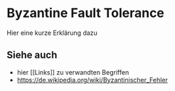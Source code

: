 # Byzantine Fault Tolerance
Hier eine kurze Erklärung dazu
## Siehe auch
- hier [[Links]] zu verwandten Begriffen 
- https://de.wikipedia.org/wiki/Byzantinischer_Fehler